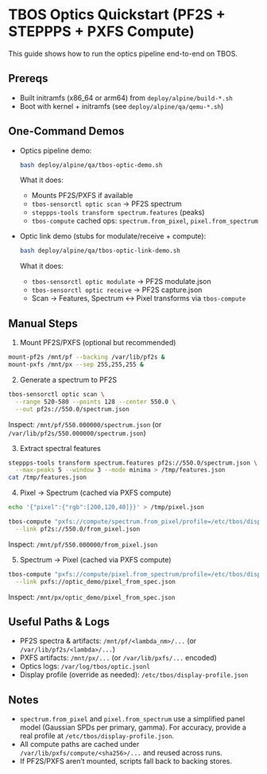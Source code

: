 # TBOS Optics Quickstart (PF2S + STEPPPS + PXFS Compute)

This guide shows how to run the optics pipeline end-to-end on TBOS.

## Prereqs
- Built initramfs (x86_64 or arm64) from `deploy/alpine/build-*.sh`
- Boot with kernel + initramfs (see `deploy/alpine/qa/qemu-*.sh`)

## One-Command Demos

- Optics pipeline demo:
  ```sh
  bash deploy/alpine/qa/tbos-optic-demo.sh
  ```
  What it does:
  - Mounts PF2S/PXFS if available
  - `tbos-sensorctl optic scan` → PF2S spectrum
  - `steppps-tools transform spectrum.features` (peaks)
  - `tbos-compute` cached ops: `spectrum.from_pixel`, `pixel.from_spectrum`

- Optic link demo (stubs for modulate/receive + compute):
  ```sh
  bash deploy/alpine/qa/tbos-optic-link-demo.sh
  ```
  What it does:
  - `tbos-sensorctl optic modulate` → PF2S modulate.json
  - `tbos-sensorctl optic receive` → PF2S capture.json
  - Scan → Features, Spectrum ↔ Pixel transforms via `tbos-compute`

## Manual Steps

1) Mount PF2S/PXFS (optional but recommended)
```sh
mount-pf2s /mnt/pf --backing /var/lib/pf2s &
mount-pxfs /mnt/px --sep 255,255,255 &
```

2) Generate a spectrum to PF2S
```sh
tbos-sensorctl optic scan \
  --range 520-580 --points 128 --center 550.0 \
  --out pf2s://550.0/spectrum.json
```
Inspect: `/mnt/pf/550.000000/spectrum.json` (or `/var/lib/pf2s/550.000000/spectrum.json`)

3) Extract spectral features
```sh
steppps-tools transform spectrum.features pf2s://550.0/spectrum.json \
  --max-peaks 5 --window 3 --mode minima > /tmp/features.json
cat /tmp/features.json
```

4) Pixel → Spectrum (cached via PXFS compute)
```sh
echo '{"pixel":{"rgb":[200,120,40]}}' > /tmp/pixel.json

tbos-compute "pxfs://compute/spectrum.from_pixel/profile=/etc/tbos/display-profile.json/input=/tmp/pixel.json/out=spectrum.json" \
  --link pf2s://550.0/from_pixel.json
```
Inspect: `/mnt/pf/550.000000/from_pixel.json`

5) Spectrum → Pixel (cached via PXFS compute)
```sh
tbos-compute "pxfs://compute/pixel.from_spectrum/profile=/etc/tbos/display-profile.json/clip=warn/input=pf2s://550.0/spectrum.json/out=pixel.json" \
  --link pxfs://optic_demo/pixel_from_spec.json
```
Inspect: `/mnt/px/optic_demo/pixel_from_spec.json`

## Useful Paths & Logs
- PF2S spectra & artifacts: `/mnt/pf/<lambda_nm>/...` (or `/var/lib/pf2s/<lambda>/...`)
- PXFS artifacts: `/mnt/px/...` (or `/var/lib/pxfs/...` encoded)
- Optics logs: `/var/log/tbos/optic.jsonl`
- Display profile (override as needed): `/etc/tbos/display-profile.json`

## Notes
- `spectrum.from_pixel` and `pixel.from_spectrum` use a simplified panel model (Gaussian SPDs per primary, gamma). For accuracy, provide a real profile at `/etc/tbos/display-profile.json`.
- All compute paths are cached under `/var/lib/pxfs/compute/<sha256>/...` and reused across runs.
- If PF2S/PXFS aren’t mounted, scripts fall back to backing stores.
